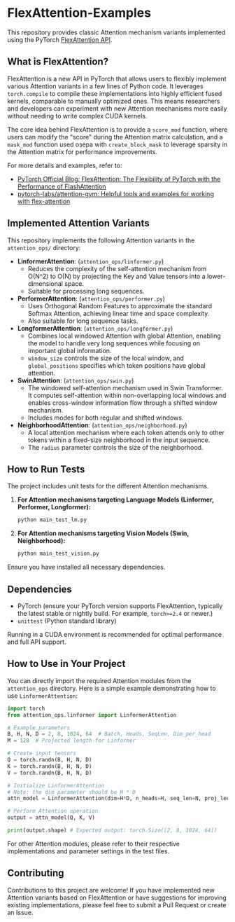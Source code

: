 # FlexAttention-Examples

This repository provides classic Attention mechanism variants implemented using the PyTorch [FlexAttention API](https://pytorch.org/blog/flexattention/).

## What is FlexAttention?

FlexAttention is a new API in PyTorch that allows users to flexibly implement various Attention variants in a few lines of Python code. It leverages `torch.compile` to compile these implementations into highly efficient fused kernels, comparable to manually optimized ones. This means researchers and developers can experiment with new Attention mechanisms more easily without needing to write complex CUDA kernels.

The core idea behind FlexAttention is to provide a `score_mod` function, where users can modify the "score" during the Attention matrix calculation, and a `mask_mod` function used озера with `create_block_mask` to leverage sparsity in the Attention matrix for performance improvements.

For more details and examples, refer to:
- [PyTorch Official Blog: FlexAttention: The Flexibility of PyTorch with the Performance of FlashAttention](https://pytorch.org/blog/flexattention/)
- [pytorch-labs/attention-gym: Helpful tools and examples for working with flex-attention](https://github.com/pytorch-labs/attention-gym)

## Implemented Attention Variants

This repository implements the following Attention variants in the `attention_ops/` directory:

- **LinformerAttention**: (`attention_ops/linformer.py`)
    - Reduces the complexity of the self-attention mechanism from O(N^2) to O(N) by projecting the Key and Value tensors into a lower-dimensional space.
    - Suitable for processing long sequences.
- **PerformerAttention**: (`attention_ops/performer.py`)
    - Uses Orthogonal Random Features to approximate the standard Softmax Attention, achieving linear time and space complexity.
    - Also suitable for long sequence tasks.
- **LongformerAttention**: (`attention_ops/longformer.py`)
    - Combines local windowed Attention with global Attention, enabling the model to handle very long sequences while focusing on important global information.
    - `window_size` controls the size of the local window, and `global_positions` specifies which token positions have global attention.
- **SwinAttention**: (`attention_ops/swin.py`)
    - The windowed self-attention mechanism used in Swin Transformer. It computes self-attention within non-overlapping local windows and enables cross-window information flow through a shifted window mechanism.
    - Includes modes for both regular and shifted windows.
- **NeighborhoodAttention**: (`attention_ops/neighborhood.py`)
    - A local attention mechanism where each token attends only to other tokens within a fixed-size neighborhood in the input sequence.
    - The `radius` parameter controls the size of the neighborhood.

## How to Run Tests

The project includes unit tests for the different Attention mechanisms.

1.  **For Attention mechanisms targeting Language Models (Linformer, Performer, Longformer):**
    ```bash
    python main_test_lm.py
    ```
2.  **For Attention mechanisms targeting Vision Models (Swin, Neighborhood):**
    ```bash
    python main_test_vision.py
    ```

Ensure you have installed all necessary dependencies.

## Dependencies

- PyTorch (ensure your PyTorch version supports FlexAttention, typically the latest stable or nightly build. For example, `torch>=2.4` or newer.)
- `unittest` (Python standard library)

Running in a CUDA environment is recommended for optimal performance and full API support.

## How to Use in Your Project

You can directly import the required Attention modules from the `attention_ops` directory. Here is a simple example demonstrating how to use `LinformerAttention`:

```python
import torch
from attention_ops.linformer import LinformerAttention

# Example parameters
B, H, N, D = 2, 8, 1024, 64  # Batch, Heads, SeqLen, Dim_per_head
M = 128  # Projected length for Linformer

# Create input tensors
Q = torch.randn(B, H, N, D)
K = torch.randn(B, H, N, D)
V = torch.randn(B, H, N, D)

# Initialize LinformerAttention
# Note: the dim parameter should be H * D
attn_model = LinformerAttention(dim=H*D, n_heads=H, seq_len=N, proj_len=M)

# Perform Attention operation
output = attn_model(Q, K, V)

print(output.shape) # Expected output: torch.Size([2, 8, 1024, 64])
```

For other Attention modules, please refer to their respective implementations and parameter settings in the test files.

## Contributing

Contributions to this project are welcome! If you have implemented new Attention variants based on FlexAttention or have suggestions for improving existing implementations, please feel free to submit a Pull Request or create an Issue.

